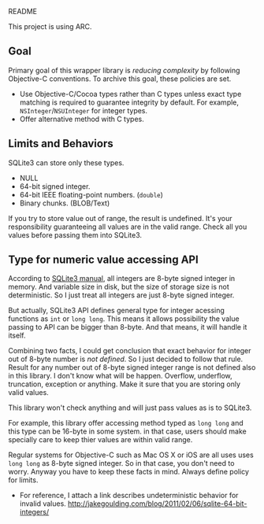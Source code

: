 README






This project is using ARC.




Goal
----

Primary goal of this wrapper library is *reducing complexity* by following Objective-C conventions.
To archive this goal, these policies are set.

-	Use Objective-C/Cocoa types rather than C types unless exact type matching is required to guarantee integrity by default.
	For example, `NSInteger`/`NSUInteger` for integer types.
-	Offer alternative method with C types.




Limits and Behaviors
--------------------
SQLite3 can store only these types.

-	NULL
-	64-bit signed integer.
-	64-bit IEEE floating-point numbers. (`double`)
-	Binary chunks. (BLOB/Text)

If you try to store value out of range, the result is undefined.
It's your responsibility guaranteeing all values are in the valid range.
Check all you values before passing them into SQLite3.






Type for numeric value accessing API
------------------------------------
According to [SQLite3 manual](http://www.sqlite.org/datatype3.html),
all integers are 8-byte signed integer in memory. And variable size
in disk, but the size of storage size is not deterministic. So I just
treat all integers are just 8-byte signed integer.

But actually, SQLite3 API defines general type for integer
acessing functions as `int` or `long long`. This means it allows
possibility the value passing to API can be bigger than 8-byte.
And that means, it will handle it itself.

Combining two facts, I could get conclusion that exact behavior for
integer out of 8-byte number is *not defined*. So I just decided 
to follow that rule. Result for any number out of 8-byte signed 
integer range is not defined also in this library. I don't know what
will be happen. Overflow, underflow, truncation, exception or 
anything. Make it sure that you are storing only valid values.

This library won't check anything and will just pass values as is to
SQLite3.
	
For example, this library offer accessing method typed as `long long`
and this type can be 16-byte in some system. in that case, users 
should make specially care to keep thier values are within valid range.

Regular systems for Objective-C such as Mac OS X or iOS are all uses
uses `long long` as 8-byte signed integer. So in that case, you don't
need to worry. Anyway you have to keep these facts in mind. Always 
define policy for limits.


*	For reference, I attach a link describes undeterministic behavior
	for invalid values.
	http://jakegoulding.com/blog/2011/02/06/sqlite-64-bit-integers/